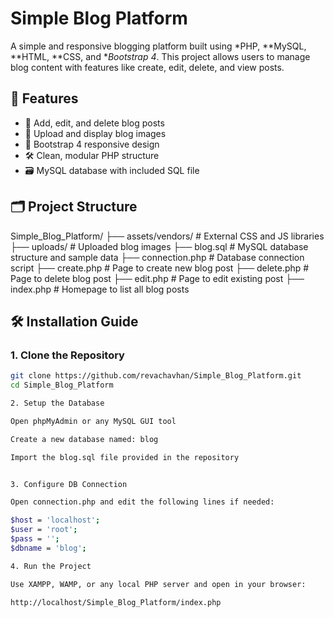 # Simple Blog Platform

A simple and responsive blogging platform built using *PHP, **MySQL, **HTML, **CSS, and **Bootstrap 4*. This project allows users to manage blog content with features like create, edit, delete, and view posts.

## 🚀 Features

- 📝 Add, edit, and delete blog posts
- 📂 Upload and display blog images
- 🧩 Bootstrap 4 responsive design
- 🛠 Clean, modular PHP structure 
- 🗃 MySQL database with included SQL file

## 🗂 Project Structure

Simple_Blog_Platform/
                      ├── assets/vendors/        # External CSS and JS libraries
                      ├── uploads/               # Uploaded blog images
                      ├── blog.sql               # MySQL database structure and sample data
                      ├── connection.php         # Database connection script
                      ├── create.php             # Page to create new blog post
                      ├── delete.php             # Page to delete blog post
                      ├── edit.php               # Page to edit existing post
                      ├── index.php              # Homepage to list all blog posts

## 🛠 Installation Guide

### 1. Clone the Repository

```bash
git clone https://github.com/revachavhan/Simple_Blog_Platform.git
cd Simple_Blog_Platform

2. Setup the Database

Open phpMyAdmin or any MySQL GUI tool

Create a new database named: blog

Import the blog.sql file provided in the repository


3. Configure DB Connection

Open connection.php and edit the following lines if needed:

$host = 'localhost';
$user = 'root';
$pass = '';
$dbname = 'blog';

4. Run the Project

Use XAMPP, WAMP, or any local PHP server and open in your browser:

http://localhost/Simple_Blog_Platform/index.php
